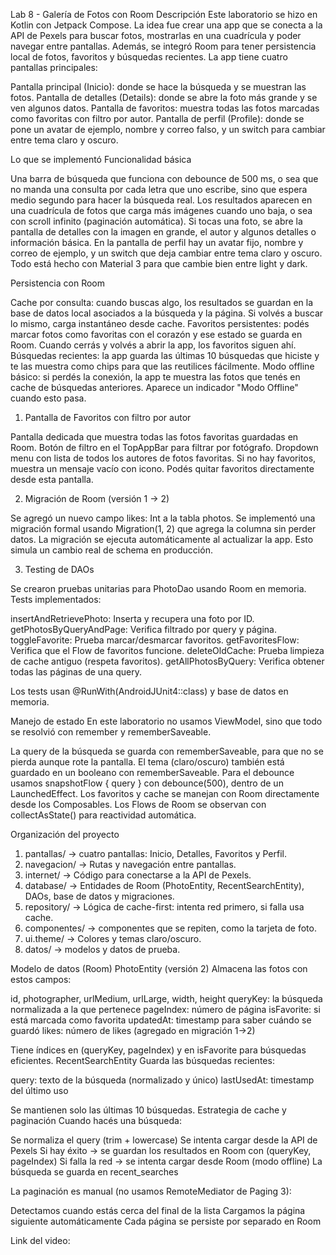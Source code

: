 Lab 8 - Galería de Fotos con Room
Descripción
Este laboratorio se hizo en Kotlin con Jetpack Compose. La idea fue crear una app que se conecta a la API de Pexels para buscar fotos, mostrarlas en una cuadrícula y poder navegar entre pantallas. Además, se integró Room para tener persistencia local de fotos, favoritos y búsquedas recientes.
La app tiene cuatro pantallas principales:

Pantalla principal (Inicio): donde se hace la búsqueda y se muestran las fotos.
Pantalla de detalles (Details): donde se abre la foto más grande y se ven algunos datos.
Pantalla de favoritos: muestra todas las fotos marcadas como favoritas con filtro por autor.
Pantalla de perfil (Profile): donde se pone un avatar de ejemplo, nombre y correo falso, y un switch para cambiar entre tema claro y oscuro.

Lo que se implementó
Funcionalidad básica

Una barra de búsqueda que funciona con debounce de 500 ms, o sea que no manda una consulta por cada letra que uno escribe, sino que espera medio segundo para hacer la búsqueda real.
Los resultados aparecen en una cuadrícula de fotos que carga más imágenes cuando uno baja, o sea con scroll infinito (paginación automática).
Si tocas una foto, se abre la pantalla de detalles con la imagen en grande, el autor y algunos detalles o información básica.
En la pantalla de perfil hay un avatar fijo, nombre y correo de ejemplo, y un switch que deja cambiar entre tema claro y oscuro.
Todo está hecho con Material 3 para que cambie bien entre light y dark.

Persistencia con Room

Cache por consulta: cuando buscas algo, los resultados se guardan en la base de datos local asociados a la búsqueda y la página. Si volvés a buscar lo mismo, carga instantáneo desde cache.
Favoritos persistentes: podés marcar fotos como favoritas con el corazón y ese estado se guarda en Room. Cuando cerrás y volvés a abrir la app, los favoritos siguen ahí.
Búsquedas recientes: la app guarda las últimas 10 búsquedas que hiciste y te las muestra como chips para que las reutilices fácilmente.
Modo offline básico: si perdés la conexión, la app te muestra las fotos que tenés en cache de búsquedas anteriores. Aparece un indicador "Modo Offline" cuando esto pasa.

1. Pantalla de Favoritos con filtro por autor

Pantalla dedicada que muestra todas las fotos favoritas guardadas en Room.
Botón de filtro en el TopAppBar para filtrar por fotógrafo.
Dropdown menu con lista de todos los autores de fotos favoritas.
Si no hay favoritos, muestra un mensaje vacío con icono.
Podés quitar favoritos directamente desde esta pantalla.

2. Migración de Room (versión 1 → 2)

Se agregó un nuevo campo likes: Int a la tabla photos.
Se implementó una migración formal usando Migration(1, 2) que agrega la columna sin perder datos.
La migración se ejecuta automáticamente al actualizar la app.
Esto simula un cambio real de schema en producción.

3. Testing de DAOs

Se crearon pruebas unitarias para PhotoDao usando Room en memoria.
Tests implementados:

insertAndRetrievePhoto: Inserta y recupera una foto por ID.
getPhotosByQueryAndPage: Verifica filtrado por query y página.
toggleFavorite: Prueba marcar/desmarcar favoritos.
getFavoritesFlow: Verifica que el Flow de favoritos funcione.
deleteOldCache: Prueba limpieza de cache antiguo (respeta favoritos).
getAllPhotosByQuery: Verifica obtener todas las páginas de una query.


Los tests usan @RunWith(AndroidJUnit4::class) y base de datos en memoria.

Manejo de estado
En este laboratorio no usamos ViewModel, sino que todo se resolvió con remember y rememberSaveable.

La query de la búsqueda se guarda con rememberSaveable, para que no se pierda aunque rote la pantalla.
El tema (claro/oscuro) también está guardado en un booleano con rememberSaveable.
Para el debounce usamos snapshotFlow { query } con debounce(500), dentro de un LaunchedEffect.
Los favoritos y cache se manejan con Room directamente desde los Composables.
Los Flows de Room se observan con collectAsState() para reactividad automática.

Organización del proyecto

1. pantallas/ → cuatro pantallas: Inicio, Detalles, Favoritos y Perfil.
2. navegacion/ → Rutas y navegación entre pantallas.
3. internet/ → Código para conectarse a la API de Pexels.
4. database/ → Entidades de Room (PhotoEntity, RecentSearchEntity), DAOs, base de datos y migraciones.
5. repository/ → Lógica de cache-first: intenta red primero, si falla usa cache.
6. componentes/ → componentes que se repiten, como la tarjeta de foto.
7. ui.theme/ → Colores y temas claro/oscuro.
8. datos/ → modelos y datos de prueba.


Modelo de datos (Room)
PhotoEntity (versión 2)
Almacena las fotos con estos campos:

id, photographer, urlMedium, urlLarge, width, height
queryKey: la búsqueda normalizada a la que pertenece
pageIndex: número de página
isFavorite: si está marcada como favorita
updatedAt: timestamp para saber cuándo se guardó
likes: número de likes (agregado en migración 1→2)

Tiene índices en (queryKey, pageIndex) y en isFavorite para búsquedas eficientes.
RecentSearchEntity
Guarda las búsquedas recientes:

query: texto de la búsqueda (normalizado y único)
lastUsedAt: timestamp del último uso

Se mantienen solo las últimas 10 búsquedas.
Estrategia de cache y paginación
Cuando hacés una búsqueda:

Se normaliza el query (trim + lowercase)
Se intenta cargar desde la API de Pexels
Si hay éxito → se guardan los resultados en Room con (queryKey, pageIndex)
Si falla la red → se intenta cargar desde Room (modo offline)
La búsqueda se guarda en recent_searches

La paginación es manual (no usamos RemoteMediator de Paging 3):

Detectamos cuando estás cerca del final de la lista
Cargamos la página siguiente automáticamente
Cada página se persiste por separado en Room


Link del video: 
